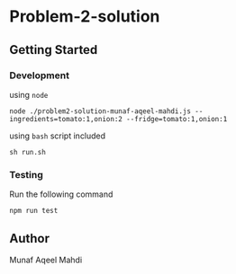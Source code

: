 # Problem-2-solution

## Getting Started

### Development

using `node`

```
node ./problem2-solution-munaf-aqeel-mahdi.js --ingredients=tomato:1,onion:2 --fridge=tomato:1,onion:1
```

using `bash` script included

```
sh run.sh
```

### Testing

Run the following command

```
npm run test
```

## Author

Munaf Aqeel Mahdi
